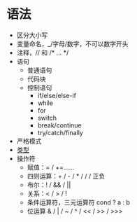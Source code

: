 # 语法

- 区分大小写
- 变量命名，\_/字母/数字，不可以数字开头
- 注释，// 和 /\* ... \*/
- 语句
  - 普通语句
  - 代码块
  - 控制语句
    - if/else/else-if
    - while
    - for
    - switch
    - break/continue
    - try/catch/finally
- 严格模式
- [类型](../类型/index.md)
- 操作符
  - 赋值：= / +=……
  - 四则运算：+ / - / \* / / / 正负
  - 布尔：! / && / ||
  - 关系：< / > / !
  - 条件运算符，三元运算符 cond ? a : b
  - 位运算 & / | / ~ / ^ / << / >> / >>>
